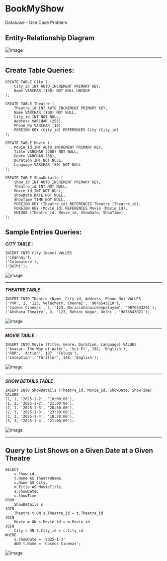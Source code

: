# BookMyShow
Database - Use Case Problem

## Entity-Relationship Diagram
![image](https://github.com/user-attachments/assets/77b38328-be6b-4c04-93f3-228e02318b79)

---
## Create Table Queries:

```
CREATE TABLE City (
    City_id INT AUTO_INCREMENT PRIMARY KEY,
    Name VARCHAR (100) NOT NULL UNIQUE
);
```

```
CREATE TABLE Theatre (
    Theatre_id INT AUTO_INCREMENT PRIMARY KEY,
    Name VARCHAR (100) NOT NULL,
    City_id INT NOT NULL,
    Address VARCHAR (255),
    Phone_No VARCHAR (10),
    FOREIGN KEY (City_id) REFERENCES City (City_id)
);
````

```
CREATE TABLE Movie (
    Movie_id INT AUTO_INCREMENT PRIMARY KEY,
    Title VARCHAR (200) NOT NULL,
    Genre VARCHAR (50),
    Duration INT NOT NULL,
    Language VARCHAR (50) NOT NULL
);
```

```
CREATE TABLE ShowDetails (
    Show_id INT AUTO_INCREMENT PRIMARY KEY,
    Theatre_id INT NOT NULL,
    Movie_id INT NOT NULL,
    ShowDate DATE NOT NULL,
    ShowTime TIME NOT NULL,
    FOREIGN KEY (Theatre_id) REFERENCES Theatre (Theatre_id),
    FOREIGN KEY (Movie_id) REFERENCES Movie (Movie_id),
    UNIQUE (Theatre_id, Movie_id, ShowDate, ShowTime)
);
```
## Sample Entries Queries:

***CITY TABLE*** :

```
INSERT INTO City (Name) VALUES
('Chennai'),
('Coimbatore'),
('Delhi');
```

![image](https://github.com/user-attachments/assets/ab15669e-6af1-46aa-b769-b43a8b510a7a)

---
***THEATRE TABLE*** :
```
INSERT INTO Theatre (Name, City_id, Address, Phone_No) VALUES
('PVR', 1, '123, Velachery, Chennai', '9876543210'),
('Cosmos Cinemas', 2, '123, Narasimhanaickenpalayam', '9876543201'),
('Akshara Theatre', 3, '123, Rohini Nagar, Delhi', '9876543021');
```

![image](https://github.com/user-attachments/assets/c9b5d60d-f7b2-4d1e-8762-fba553e42dd3)

---
***MOVIE TABLE*** :
```
INSERT INTO Movie (Title, Genre, Duration, Language) VALUES
('Avatar: The Way of Water', 'Sci-Fi', 192, 'English'),
('RRR', 'Action', 187, 'Telugu'),
('Inception', 'Thriller', 148, 'English');
```

![image](https://github.com/user-attachments/assets/a7afd3aa-4bd6-43a5-aaa1-18fd9297a137)

---
***SHOW DETAILS TABLE*** :
```
INSERT INTO ShowDetails (Theatre_id, Movie_id, ShowDate, ShowTime) VALUES
(1, 1, '2025-1-2', '18:00:00'),
(1, 2, '2025-1-2', '21:00:00'),
(2, 1, '2025-1-3', '20:30:00'),
(2, 3, '2025-1-3', '23:30:00'),
(3, 2, '2025-1-4', '18:30:00'),
(3, 3, '2025-1-4', '21:00:00');
```

![image](https://github.com/user-attachments/assets/be7c5d4a-6ff4-4bc9-9750-bfa5dcb8d971)

---
## Query to List Shows on a Given Date at a Given Theatre 

```
SELECT 
    s.Show_id,
    t.Name AS TheatreName,
    c.Name AS City,
    m.Title AS MovieTitle,
    s.ShowDate,
    s.ShowTime
FROM 
    ShowDetails s
JOIN 
    Theatre t ON s.Theatre_id = t.Theatre_id
JOIN 
    Movie m ON s.Movie_id = m.Movie_id
JOIN 
    City c ON t.City_id = c.City_id
WHERE 
    s.ShowDate = '2025-1-3'
    AND t.Name = 'Cosmos Cinemas';
```

![image](https://github.com/user-attachments/assets/c26ab95f-0579-41f3-b984-a33485c24998)
